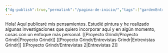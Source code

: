 ```yaml
---
{"dg-publish":true,"permalink":"/pagina-de-inicio/","tags":["gardenEntry"],"created":"2025-02-26T02:56:22.595-05:00","updated":"2025-02-27T01:12:33.008-05:00"}
---
```


Hola! Aquí publicaré mis pensamientos. Estudié pintura y he realizado algunas investigaciones que quiero incorporar aquí y en algún momento, cosas con un enfoque más personal.
[[Proyecto Grindr/Proyecto Grindr\|Proyecto Grindr]]
[[Proyecto Grindr/Entrevistas Grindr\|Entrevistas Grindr]]
[[Proyecto Grindr/Entrevistas 2\|Entrevistas 2]]
